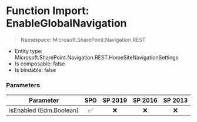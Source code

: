 # Function Import: EnableGlobalNavigation

> Namespace: Microsoft.SharePoint.Navigation.REST

- Entity type: Microsoft.SharePoint.Navigation.REST.HomeSiteNavigationSettings
- Is composable: false
- Is bindable: false

### Parameters

Parameter | SPO | SP 2019 | SP 2016 | SP 2013
----------|:---:|:-------:|:-------:|:-------:
isEnabled (Edm.Boolean) | ✅ | ❌ | ❌ | ❌